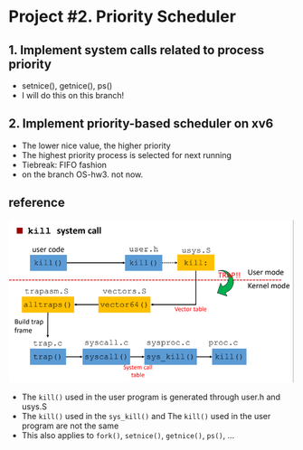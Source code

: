 # Project #2. Priority Scheduler
## 1. Implement system calls related to process priority
- setnice(), getnice(), ps()
- I will do this on this branch!
## 2. Implement priority-based scheduler on xv6
- The lower nice value, the higher priority
- The highest priority process is selected for next running
- Tiebreak: FIFO fashion
- on the branch OS-hw3. not now.
## reference
![trap handling process](./images/capture_250605_131249.png)
- The `kill()` used in the user program is generated through user.h and usys.S
- The `kill()` used in the `sys_kill()` and The `kill()` used in the user program are not the same
- This also applies to `fork()`, `setnice()`, `getnice()`, `ps()`, ...
